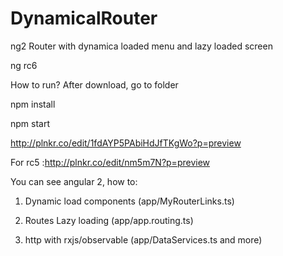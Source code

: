 # DynamicalRouter
ng2 Router with dynamica loaded menu and lazy loaded screen

ng rc6

How to run?
After download, go to folder

npm install

npm start

http://plnkr.co/edit/1fdAYP5PAbiHdJfTKgWo?p=preview
 
 
For rc5 :http://plnkr.co/edit/nm5m7N?p=preview


You can see  angular 2, how to:

1. Dynamic load components (app/MyRouterLinks.ts)

2. Routes Lazy loading (app/app.routing.ts)

3. http with rxjs/observable (app/DataServices.ts and more)




